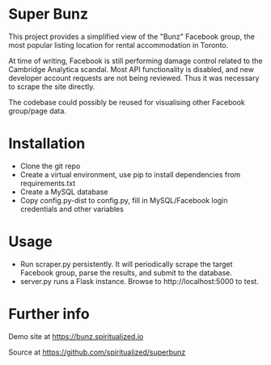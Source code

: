 # Super Bunz

This project provides a simplified view of the "Bunz" Facebook group, the most popular listing location for rental accommodation in Toronto.

At time of writing, Facebook is still performing damage control related to the Cambridge Analytica scandal. Most API functionality is disabled, and new developer account requests are not being reviewed. Thus it was necessary to scrape the site directly.

The codebase could possibly be reused for visualising other Facebook group/page data.


# Installation

  - Clone the git repo
  - Create a virtual environment, use pip to install dependencies from requirements.txt
  - Create a MySQL database
  - Copy config.py-dist to config.py, fill in MySQL/Facebook login credentials  and other variables

# Usage
  - Run scraper.py persistently. It will periodically scrape the target Facebook group, parse the results, and submit to the database.
  - server.py runs a Flask instance. Browse to http://localhost:5000 to test.
 
# Further info
Demo site at https://bunz.spiritualized.io

Source at https://github.com/spiritualized/superbunz